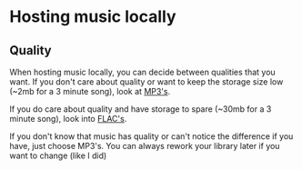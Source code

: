 # Hosting music locally

## Quality

When hosting music locally, you can decide between qualities that you want. If you don't care about quality or want to keep the storage size low (~2mb for a 3 minute song), look at [MP3's](mp3.md).

If you do care about quality and have storage to spare (~30mb for a 3 minute song), look into [FLAC's](flacs.md).

If you don't know that music has quality or can't notice the difference if you have, just choose MP3's. You can always rework your library later if you want to change (like I did)
